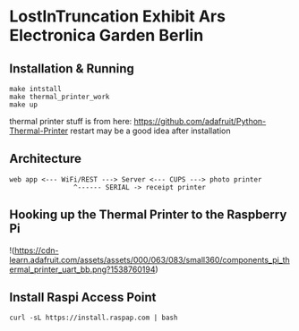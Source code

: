 # LostInTruncation Exhibit Ars Electronica Garden Berlin 

## Installation & Running
```
make intstall 
make thermal_printer_work
make up
```

thermal printer stuff is from here: https://github.com/adafruit/Python-Thermal-Printer
restart may be a good idea after installation

## Architecture
```
web app <--- WiFi/REST ---> Server <--- CUPS ---> photo printer
				^------ SERIAL -> receipt printer
```

## Hooking up the Thermal Printer to the Raspberry Pi
!(https://cdn-learn.adafruit.com/assets/assets/000/063/083/small360/components_pi_thermal_printer_uart_bb.png?1538760194)


## Install Raspi Access Point
```
curl -sL https://install.raspap.com | bash
```

